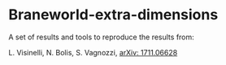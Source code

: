 # Braneworld-extra-dimensions

A set of results and tools to reproduce the results from:

L. Visinelli, N. Bolis, S. Vagnozzi, [arXiv: 1711.06628](https://arxiv.org/abs/1711.06628)
